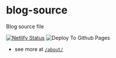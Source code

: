 # blog-source
Blog source file

[![Netlify Status](https://api.netlify.com/api/v1/badges/4624d6bd-ab0d-4f5b-a02b-b9b1e1418575/deploy-status)](https://app.netlify.com/sites/zealous-feynman-0eae97/deploys)
![Deploy To Github Pages](https://github.com/Linhk1606/blog-source/workflows/Deploy%20To%20Github%20Pages/badge.svg)

* see more at [`/about/`](https://blog.lhkstudio.me/about/)

